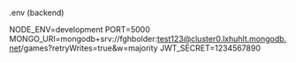 .env (backend)

NODE_ENV=development
PORT=5000
MONGO_URI=mongodb+srv://fghbolder:test123@cluster0.lxhuhlt.mongodb.net/games?retryWrites=true&w=majority
JWT_SECRET=1234567890
